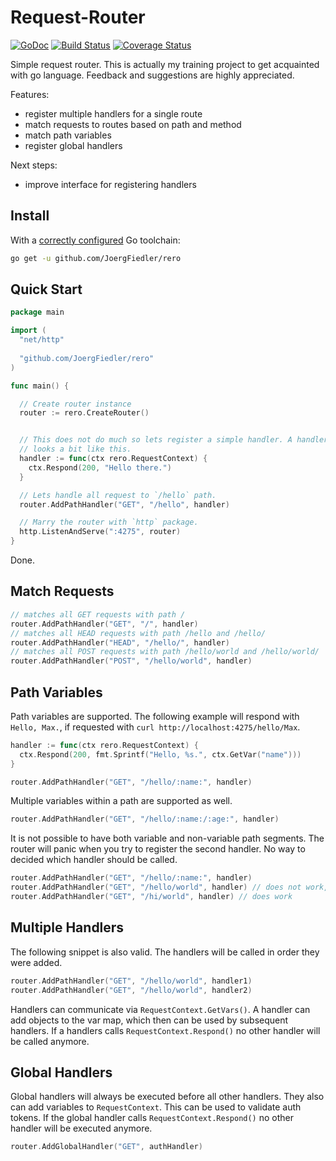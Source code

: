# Request-Router

[![GoDoc](https://godoc.org/github.com/JoergFiedler/rero?status.svg)](https://godoc.org/github.com/JoergFiedler/rero)
[![Build Status](https://travis-ci.org/JoergFiedler/rero.svg?branch=master)](https://travis-ci.org/JoergFiedler/rero)
[![Coverage Status](https://coveralls.io/repos/github/JoergFiedler/rero/badge.svg)](https://coveralls.io/github/JoergFiedler/rero)

Simple request router. This is actually my training project to get acquainted
with go language. Feedback and suggestions are highly appreciated.

Features:

- register multiple handlers for a single route
- match requests to routes based on path and method
- match path variables
- register global handlers  

Next steps:

- improve interface for registering handlers

## Install

With a [correctly configured](https://golang.org/doc/install#testing) Go toolchain:

```sh
go get -u github.com/JoergFiedler/rero
```

## Quick Start

```go
package main

import (
  "net/http"
  
  "github.com/JoergFiedler/rero"
)

func main() {

  // Create router instance
  router := rero.CreateRouter()


  // This does not do much so lets register a simple handler. A handler
  // looks a bit like this.
  handler := func(ctx rero.RequestContext) {
    ctx.Respond(200, "Hello there.")
  }

  // Lets handle all request to `/hello` path.
  router.AddPathHandler("GET", "/hello", handler)

  // Marry the router with `http` package.
  http.ListenAndServe(":4275", router)
}
```

Done.

## Match Requests

```go
// matches all GET requests with path / 
router.AddPathHandler("GET", "/", handler)
// matches all HEAD requests with path /hello and /hello/
router.AddPathHandler("HEAD", "/hello/", handler)
// matches all POST requests with path /hello/world and /hello/world/
router.AddPathHandler("POST", "/hello/world", handler)
```

## Path Variables

Path variables are supported. The following example will respond with `Hello, Max.`,
if requested with `curl http://localhost:4275/hello/Max`.

```go
handler := func(ctx rero.RequestContext) {
  ctx.Respond(200, fmt.Sprintf("Hello, %s.", ctx.GetVar("name")))
}

router.AddPathHandler("GET", "/hello/:name:", handler)
```

Multiple variables within a path are supported as well.

```go
router.AddPathHandler("GET", "/hello/:name:/:age:", handler)
```

It is not possible to have both variable and non-variable path segments. The
router will panic when you try to register the second handler. No way
to decided which handler should be called.

```go
router.AddPathHandler("GET", "/hello/:name:", handler)
router.AddPathHandler("GET", "/hello/world", handler) // does not work, panic
router.AddPathHandler("GET", "/hi/world", handler) // does work
```

## Multiple Handlers

The following snippet is also valid. The handlers will be called in order they
were added.

```go
router.AddPathHandler("GET", "/hello/world", handler1)
router.AddPathHandler("GET", "/hello/world", handler2)
```

Handlers can communicate via `RequestContext.GetVars()`. A handler can add
objects to the var map, which then can be used by subsequent handlers. If
a handlers calls `RequestContext.Respond()` no other handler will be called
anymore.
   
## Global Handlers

Global handlers will always be executed before all other handlers. They also
can add variables to `RequestContext`. This can be used to validate auth tokens.
If the global handler calls `RequestContext.Respond()` no other handler will
be executed anymore.

```go
router.AddGlobalHandler("GET", authHandler)
```
